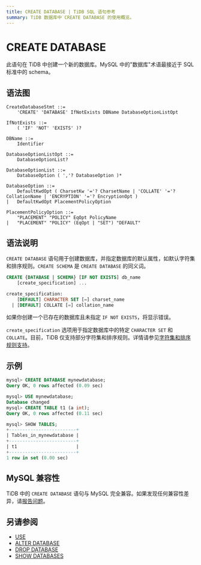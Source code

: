 ```yaml
---
title: CREATE DATABASE | TiDB SQL 语句参考
summary: TiDB 数据库中 CREATE DATABASE 的使用概览。
---
```


# CREATE DATABASE

此语句在 TiDB 中创建一个新的数据库。MySQL 中的"数据库"术语最接近于 SQL 标准中的 schema。

## 语法图

```ebnf+diagram
CreateDatabaseStmt ::=
    'CREATE' 'DATABASE' IfNotExists DBName DatabaseOptionListOpt

IfNotExists ::=
    ( 'IF' 'NOT' 'EXISTS' )?

DBName ::=
    Identifier

DatabaseOptionListOpt ::=
    DatabaseOptionList?

DatabaseOptionList ::=
    DatabaseOption ( ','? DatabaseOption )*

DatabaseOption ::=
    DefaultKwdOpt ( CharsetKw '='? CharsetName | 'COLLATE' '='? CollationName | 'ENCRYPTION' '='? EncryptionOpt )
|   DefaultKwdOpt PlacementPolicyOption

PlacementPolicyOption ::=
    "PLACEMENT" "POLICY" EqOpt PolicyName
|   "PLACEMENT" "POLICY" (EqOpt | "SET") "DEFAULT"
```

## 语法说明

`CREATE DATABASE` 语句用于创建数据库，并指定数据库的默认属性，如默认字符集和排序规则。`CREATE SCHEMA` 是 `CREATE DATABASE` 的同义词。

```sql
CREATE {DATABASE | SCHEMA} [IF NOT EXISTS] db_name
    [create_specification] ...

create_specification:
    [DEFAULT] CHARACTER SET [=] charset_name
  | [DEFAULT] COLLATE [=] collation_name
```

如果你创建一个已存在的数据库且未指定 `IF NOT EXISTS`，将显示错误。

`create_specification` 选项用于指定数据库中的特定 `CHARACTER SET` 和 `COLLATE`。目前，TiDB 仅支持部分字符集和排序规则。详情请参见[字符集和排序规则支持](/character-set-and-collation.md)。

## 示例

```sql
mysql> CREATE DATABASE mynewdatabase;
Query OK, 0 rows affected (0.09 sec)

mysql> USE mynewdatabase;
Database changed
mysql> CREATE TABLE t1 (a int);
Query OK, 0 rows affected (0.11 sec)

mysql> SHOW TABLES;
+-------------------------+
| Tables_in_mynewdatabase |
+-------------------------+
| t1                      |
+-------------------------+
1 row in set (0.00 sec)
```

## MySQL 兼容性

TiDB 中的 `CREATE DATABASE` 语句与 MySQL 完全兼容。如果发现任何兼容性差异，请[报告问题](https://docs.pingcap.com/tidb/stable/support)。

## 另请参阅

* [USE](/sql-statements/sql-statement-use.md)
* [ALTER DATABASE](/sql-statements/sql-statement-alter-database.md)
* [DROP DATABASE](/sql-statements/sql-statement-drop-database.md)
* [SHOW DATABASES](/sql-statements/sql-statement-show-databases.md)
